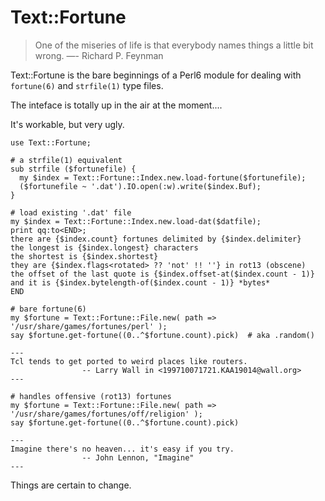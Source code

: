 
Text::Fortune
=============

> One of the miseries of life is that everybody names things a little bit wrong.
>   —- Richard P. Feynman

Text::Fortune is the bare beginnings of a Perl6 module for dealing with
`fortune(6)` and `strfile(1)` type files.

The inteface is totally up in the air at the moment....

It's workable, but very ugly.

    use Text::Fortune;
    
    # a strfile(1) equivalent
    sub strfile ($fortunefile) {
      my $index = Text::Fortune::Index.new.load-fortune($fortunefile);
      ($fortunefile ~ '.dat').IO.open(:w).write($index.Buf);
    }
    
    # load existing '.dat' file
    my $index = Text::Fortune::Index.new.load-dat($datfile);
    print qq:to<END>;
    there are {$index.count} fortunes delimited by {$index.delimiter}
    the longest is {$index.longest} characters
    the shortest is {$index.shortest}
    they are {$index.flags<rotated> ?? 'not' !! ''} in rot13 (obscene)
    the offset of the last quote is {$index.offset-at($index.count - 1)}
    and it is {$index.bytelength-of($index.count - 1)} *bytes*
    END

    # bare fortune(6)
    my $fortune = Text::Fortune::File.new( path => '/usr/share/games/fortunes/perl' );
    say $fortune.get-fortune((0..^$fortune.count).pick)  # aka .random()

    ---
    Tcl tends to get ported to weird places like routers.
                    -- Larry Wall in <199710071721.KAA19014@wall.org>
    ---

    # handles offensive (rot13) fortunes
    my $fortune = Text::Fortune::File.new( path => '/usr/share/games/fortunes/off/religion' );
    say $fortune.get-fortune((0..^$fortune.count).pick)

    ---
    Imagine there's no heaven... it's easy if you try.
                    -- John Lennon, "Imagine"
    ---


Things are certain to change.

